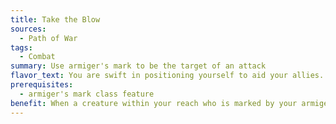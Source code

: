 ```yaml
---
title: Take the Blow
sources:
  - Path of War
tags:
  - Combat
summary: Use armiger's mark to be the target of an attack
flavor_text: You are swift in positioning yourself to aid your allies.
prerequisites:
  - armiger's mark class feature
benefit: When a creature within your reach who is marked by your armiger's mark targets an ally with a melee or ranged attack, you can expend a use of your armiger's mark as an immediate action to force the opponent's attack to target you instead. You are considered the target for all effects of the attack (the creature must make a successful attack roll, you are allowed a save, if any, etc.).
---
```

